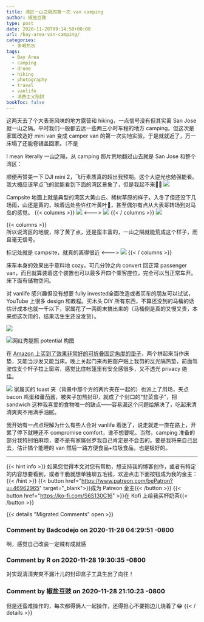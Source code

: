 ```yaml
---
title: 湾区一山之隔的第一次 van camping
author: 椒盐豆豉
type: post
date: 2020-11-28T09:14:50+00:00
url: /bay-area-van-camping/
categories:
  - 多喝热水
tags:
  - Bay Area
  - camping
  - drone
  - hiking
  - photography
  - travel
  - vanlife
  - 消费主义陷阱
bookToc: false
---
```

这两天去了个大表哥风味的地方露营和 hiking，一点信号没有但其实离 San Jose 就一山之隔。平时我们一般都去远一些两三小时车程的地方 camping，但这次是家属改造好 mini van 变成 camper van 的第一次实地实验，于是就就近了，万一床塌了还能卷铺盖回家。（不是

I mean literally 一山之隔，从 camping 那片荒地翻过山去就是 San Jose 和整个湾区：

顺便再赞美一下 DJI mini 2，飞行素质真的超出我预期。这个大逆光也勉强能看。我大概应该早点飞的就能看到下面的湾区景象了，但是我起不来🤷‍♂️
![](https://media.douchi.space/douchi/media_attachments/files/110/455/846/405/593/325/original/264651ba9de96a8d.png)

Campsite 地面上就是典型的湾区大黄山丘、稀树草原的样子。入冬了但还没下几场雨，山还是黄的，映着远处些许红叶黄叶🍁，甚至偶尔有点从大表哥转场到对马岛的感觉。
{{< columns >}}
![](https://media.douchi.space/douchi/media_attachments/files/110/455/848/477/558/003/original/6986bae0c0b783a9.png)
<--->
![](https://media.douchi.space/douchi/media_attachments/files/110/455/851/375/795/313/original/ffea40f2e9a98e37.png)
{{< / columns >}}
![](https://media.douchi.space/douchi/media_attachments/files/110/455/046/476/044/155/original/b05398375af6ad66.png)

{{< columns >}}  
所以说湾区的地貌，除了黄了点，还是蛮丰富的，一山之隔就能荒成这个样子，而且毫无信号。

标记处就是 campsite，就真的离得很近
<--->
![](https://media.douchi.space/douchi/media_attachments/files/110/455/857/062/107/785/original/d4aee8215426eac6.png)
{{< / columns >}}

床车本身的效果出乎意料地 cozy。可几分钟之内 convert 回正常 passenger van，而且就算装着这个装置也可以最多开四个乘客座位，完全可以当正常车开。床下面有储物空间。

对 vanlife 感兴趣但没有想要 fully invested全面改造或者买车的朋友可以试试，YouTube 上很多 design 和教程。买木头 DIY 所有东西，不算还没到的马桶的话估计成本也就一千以下，家属花了一两周末搞出来的（马桶倒是真的又慢又贵，本来想这次用的，结果活生生还没发货）。

![](https://media.douchi.space/douchi/media_attachments/files/110/455/073/689/307/161/original/1ca74a11d5941582.png)

![网红秀腿照 potential 构图](https://media.douchi.space/douchi/media_attachments/files/110/453/062/462/670/627/original/f304daab7ece770a.png)

在 [Amazon 上买到了效果非常好的可折叠固定角度的垫子](https://amzn.to/38Wyz3w)，两个拼起来当作床垫，又能当沙发又能当床。晚上关起门来再把窗户贴上我剪的反光隔热垫，前面驾驶位支个杆子拉上窗帘，感觉比住帐篷里有安全感很多，又不透光 privacy 绝佳。

![](https://media.douchi.space/douchi/media_attachments/files/110/455/867/178/267/411/original/f2240b401c5b9ea4.png)
家属买的 toast 夹（背景中那个方的两片夹在一起的）也派上了用场，夹点 bacon 鸡蛋和蕃茄酱，被夹子加热封印，就成了个封口的“韭菜盒子”，把 sandwich 这种我喜爱的食物唯一的缺点——容易漏这个问题给解决了，吃起来清清爽爽不用满手油腻。

我开始有一点点理解为什么有些人会对 vanlife 着迷了，说走就走一直在路上，开累了停下就睡还不 compromise comfort，谁不想要呢。当然，camping 准备的部分我特别怕麻烦，要不是有家属张罗我自己肯定是不会去的。要是我将来自己出去，估计搞个能睡的 van 然后一路方便食品+垃圾食品，也是极好的。

---
{{< hint info >}}
如果您觉得本文对您有帮助，想支持我的博客创作，或者有特定的内容想要看到，或者干脆就想单独聊五毛钱，欢迎点击下面按钮成为我的金主：
{{< /hint >}}
{{< button href="https://www.patreon.com/bePatron?u=46962965" target="_blank">}}成为 Patreon 金主{{< /button >}}
{{< button href="https://ko-fi.com/S6S130C16" >}}在 Kofi 上给我买杯奶茶{{< /button >}}

{{< details "Migrated Comments" open >}}

### Comment by Badcodejo on 2020-11-28 04:29:51 -0800
啊，感觉自己改装一定贼有成就感

### Comment by R on 2020-11-28 19:30:35 -0800
对实现清清爽爽不漏汁儿的封印盒子工具生出了向往！

### Comment by 椒盐豆豉 on 2020-11-28 21:10:23 -0800
但是还蛮难操作的，每次都得俩人一起操作，还得担心不要把边儿烧着了😂
{{< / details >}}